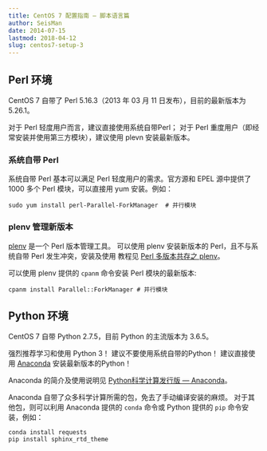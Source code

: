 ```yaml
---
title: CentOS 7 配置指南 — 脚本语言篇
author: SeisMan
date: 2014-07-15
lastmod: 2018-04-12
slug: centos7-setup-3
---
```


## Perl 环境

CentOS 7 自带了 Perl 5.16.3（2013 年 03 月 11 日发布），目前的最新版本为 5.26.1。

对于 Perl 轻度用户而言，建议直接使用系统自带Perl；
对于 Perl 重度用户（即经常安装并使用第三方模块），建议使用 plevn 安装最新版本。

### 系统自带 Perl

系统自带 Perl 基本可以满足 Perl 轻度用户的需求。官方源和 EPEL 源中提供了
1000 多个 Perl 模块，可以直接用 yum 安装。例如：

    sudo yum install perl-Parallel-ForkManager  # 并行模块

### plenv 管理新版本

[plenv](https://github.com/tokuhirom/plenv) 是一个 Perl 版本管理工具。
可以使用 plenv 安装新版本的 Perl，且不与系统自带 Perl 发生冲突，安装及使用
教程见 [Perl 多版本共存之 plenv](/plenv)。

可以使用 plenv 提供的 `cpanm` 命令安装 Perl 模块的最新版本:

    cpanm install Parallel::ForkManager # 并行模块

## Python 环境

CentOS 7 自带 Python 2.7.5，目前 Python 的主流版本为 3.6.5。

强烈推荐学习和使用 Python 3！
建议不要使用系统自带的Python！
建议直接使用 [Anaconda](/anaconda) 安装最新版本的Python！

Anaconda 的简介及使用说明见 [Python科学计算发行版 — Anaconda](/anaconda)。

Anaconda 自带了众多科学计算所需的包，免去了手动编译安装的麻烦。
对于其他包，则可以利用 Anaconda 提供的 `conda` 命令或 Python 提供的 `pip`
命令安装，例如：

    conda install requests
    pip install sphinx_rtd_theme
